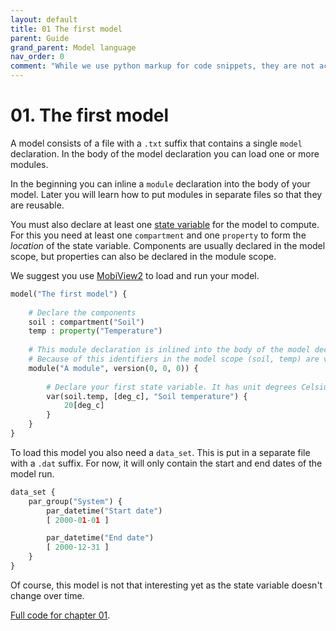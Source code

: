 ```yaml
---
layout: default
title: 01 The first model
parent: Guide
grand_parent: Model language
nav_order: 0
comment: "While we use python markup for code snippets, they are not actually python, it just creates convenient coloring for this format."
---
```


# 01. The first model

A model consists of a file with a `.txt` suffix that contains a single `model` declaration. In the body of the model declaration you can load one or more modules.

In the beginning you can inline a `module` declaration into the body of your model. Later you will learn how to put modules in separate files so that they are reusable.

You must also declare at least one [state variable](central_concepts.html) for the model to compute. For this you need at least one `compartment` and one `property` to form the *location* of the state variable. Components are usually declared in the model scope, but properties can also be declared in the module scope.

We suggest you use [MobiView2](../mobiviewdocs/mobiview.html) to load and run your model.


```python
model("The first model") {
	
	# Declare the components
	soil : compartment("Soil")
	temp : property("Temperature")
	
	# This module declaration is inlined into the body of the model declaration.
	# Because of this identifiers in the model scope (soil, temp) are visible inside the module scope.
	module("A module", version(0, 0, 0)) {
		
		# Declare your first state variable. It has unit degrees Celsius.
		var(soil.temp, [deg_c], "Soil temperature") {
			20[deg_c]
		}
	}
}
```

To load this model you also need a `data_set`. This is put in a separate file with a `.dat` suffix. For now, it will only contain the start and end dates of the model run.

```python
data_set {
	par_group("System") {
		par_datetime("Start date")
		[ 2000-01-01 ]

		par_datetime("End date")
		[ 2000-12-31 ]
	}
}
```

Of course, this model is not that interesting yet as the state variable doesn't change over time.

[Full code for chapter 01](https://github.com/NIVANorge/Mobius2/tree/main/guide/01).